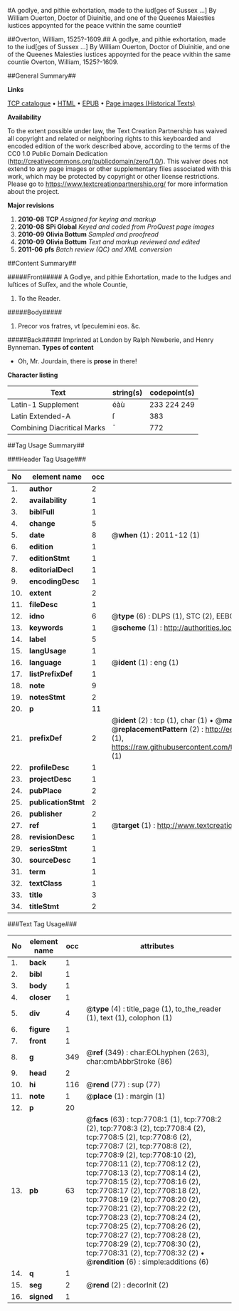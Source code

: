 #A godlye, and pithie exhortation, made to the iud[ges of Sussex ...] By William Ouerton, Doctor of Diuinitie, and one of the Queenes Maiesties iustices appoynted for the peace vvithin the same countie#

##Overton, William, 1525?-1609.##
A godlye, and pithie exhortation, made to the iud[ges of Sussex ...] By William Ouerton, Doctor of Diuinitie, and one of the Queenes Maiesties iustices appoynted for the peace vvithin the same countie
Overton, William, 1525?-1609.

##General Summary##

**Links**

[TCP catalogue](http://www.ota.ox.ac.uk/tcp/)  • 
[HTML](http://tei.it.ox.ac.uk/tcp/Texts-HTML/free/A68/A68527.html)  • 
[EPUB](http://tei.it.ox.ac.uk/tcp/Texts-EPUB/free/A68/A68527.epub) • 
[Page images (Historical Texts)](https://historicaltexts.jisc.ac.uk/eebo-99843004e)

**Availability**

To the extent possible under law, the Text Creation Partnership has waived all copyright and related or neighboring rights to this keyboarded and encoded edition of the work described above, according to the terms of the CC0 1.0 Public Domain Dedication (http://creativecommons.org/publicdomain/zero/1.0/). This waiver does not extend to any page images or other supplementary files associated with this work, which may be protected by copyright or other license restrictions. Please go to https://www.textcreationpartnership.org/ for more information about the project.

**Major revisions**

1. __2010-08__ __TCP__ *Assigned for keying and markup*
1. __2010-08__ __SPi Global__ *Keyed and coded from ProQuest page images*
1. __2010-09__ __Olivia Bottum__ *Sampled and proofread*
1. __2010-09__ __Olivia Bottum__ *Text and markup reviewed and edited*
1. __2011-06__ __pfs__ *Batch review (QC) and XML conversion*

##Content Summary##

#####Front#####
A Godlye, and pithie Exhortation, made to the Iudges and Iuſtices of Suſſex, and the whole Countie, 
1. To the Reader.

#####Body#####

1. Precor vos fratres, vt ſpeculemini eos. &c.

#####Back#####
Imprinted at London by Ralph Newberie, and Henry Bynneman.
**Types of content**

  * Oh, Mr. Jourdain, there is **prose** in there!

**Character listing**


|Text|string(s)|codepoint(s)|
|---|---|---|
|Latin-1 Supplement|éàù|233 224 249|
|Latin Extended-A|ſ|383|
|Combining             Diacritical Marks|̄|772|

##Tag Usage Summary##

###Header Tag Usage###

|No|element name|occ|attributes|
|---|---|---|---|
|1.|__author__|2||
|2.|__availability__|1||
|3.|__biblFull__|1||
|4.|__change__|5||
|5.|__date__|8| @__when__ (1) : 2011-12 (1)|
|6.|__edition__|1||
|7.|__editionStmt__|1||
|8.|__editorialDecl__|1||
|9.|__encodingDesc__|1||
|10.|__extent__|2||
|11.|__fileDesc__|1||
|12.|__idno__|6| @__type__ (6) : DLPS (1), STC (2), EEBO-CITATION (1), PROQUEST (1), VID (1)|
|13.|__keywords__|1| @__scheme__ (1) : http://authorities.loc.gov/ (1)|
|14.|__label__|5||
|15.|__langUsage__|1||
|16.|__language__|1| @__ident__ (1) : eng (1)|
|17.|__listPrefixDef__|1||
|18.|__note__|9||
|19.|__notesStmt__|2||
|20.|__p__|11||
|21.|__prefixDef__|2| @__ident__ (2) : tcp (1), char (1)  •  @__matchPattern__ (2) : ([0-9\-]+):([0-9IVX]+) (1), (.+) (1)  •  @__replacementPattern__ (2) : http://eebo.chadwyck.com/downloadtiff?vid=$1&page=$2 (1), https://raw.githubusercontent.com/textcreationpartnership/Texts/master/tcpchars.xml#$1 (1)|
|22.|__profileDesc__|1||
|23.|__projectDesc__|1||
|24.|__pubPlace__|2||
|25.|__publicationStmt__|2||
|26.|__publisher__|2||
|27.|__ref__|1| @__target__ (1) : http://www.textcreationpartnership.org/docs/. (1)|
|28.|__revisionDesc__|1||
|29.|__seriesStmt__|1||
|30.|__sourceDesc__|1||
|31.|__term__|1||
|32.|__textClass__|1||
|33.|__title__|3||
|34.|__titleStmt__|2||


###Text Tag Usage###

|No|element name|occ|attributes|
|---|---|---|---|
|1.|__back__|1||
|2.|__bibl__|1||
|3.|__body__|1||
|4.|__closer__|1||
|5.|__div__|4| @__type__ (4) : title_page (1), to_the_reader (1), text (1), colophon (1)|
|6.|__figure__|1||
|7.|__front__|1||
|8.|__g__|349| @__ref__ (349) : char:EOLhyphen (263), char:cmbAbbrStroke (86)|
|9.|__head__|2||
|10.|__hi__|116| @__rend__ (77) : sup (77)|
|11.|__note__|1| @__place__ (1) : margin (1)|
|12.|__p__|20||
|13.|__pb__|63| @__facs__ (63) : tcp:7708:1 (1), tcp:7708:2 (2), tcp:7708:3 (2), tcp:7708:4 (2), tcp:7708:5 (2), tcp:7708:6 (2), tcp:7708:7 (2), tcp:7708:8 (2), tcp:7708:9 (2), tcp:7708:10 (2), tcp:7708:11 (2), tcp:7708:12 (2), tcp:7708:13 (2), tcp:7708:14 (2), tcp:7708:15 (2), tcp:7708:16 (2), tcp:7708:17 (2), tcp:7708:18 (2), tcp:7708:19 (2), tcp:7708:20 (2), tcp:7708:21 (2), tcp:7708:22 (2), tcp:7708:23 (2), tcp:7708:24 (2), tcp:7708:25 (2), tcp:7708:26 (2), tcp:7708:27 (2), tcp:7708:28 (2), tcp:7708:29 (2), tcp:7708:30 (2), tcp:7708:31 (2), tcp:7708:32 (2)  •  @__rendition__ (6) : simple:additions (6)|
|14.|__q__|1||
|15.|__seg__|2| @__rend__ (2) : decorInit (2)|
|16.|__signed__|1||
